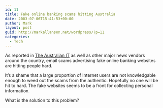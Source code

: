 ```yaml
---
id: 11
title: Fake online banking scams hitting Australia
date: 2003-07-06T15:41:53+00:00
author: Mark
layout: post
guid: http://markallanson.net/wordpress/?p=11
categories:
  - Tech
---
```

As reported in [The Australian IT](http://australianit.news.com.au/articles/0,7204,6698740%5E15306%5E%5Enbv%5E,00.html) as well as other major news vendors around the country, email scams advertising fake online banking websites are hitting people hard.

It&#8217;s a shame that a large proportion of Internet users are not knowledgable enough to weed out the scams from the authentic. Hopefully no one will be hit to hard. The fake websites seems to be a front for collecting personal information.

What is the solution to this problem?
